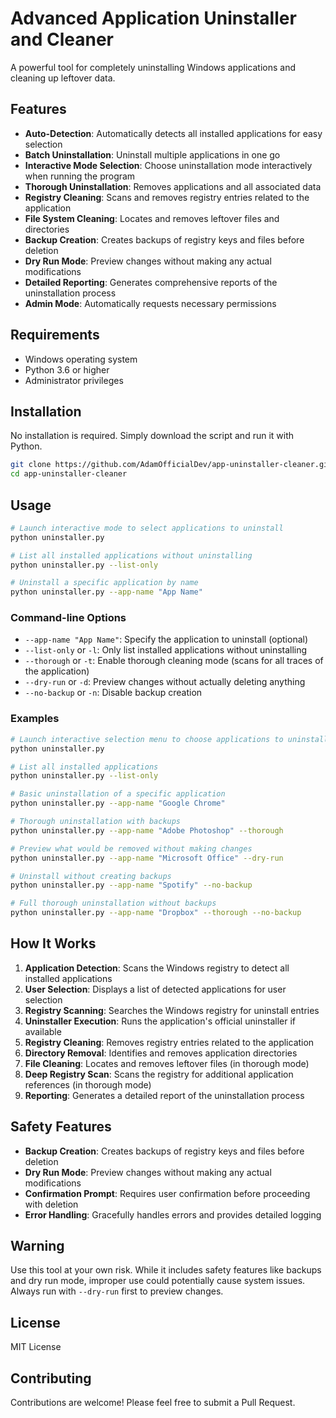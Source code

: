 # Advanced Application Uninstaller and Cleaner

A powerful tool for completely uninstalling Windows applications and cleaning up leftover data.

## Features

- **Auto-Detection**: Automatically detects all installed applications for easy selection
- **Batch Uninstallation**: Uninstall multiple applications in one go
- **Interactive Mode Selection**: Choose uninstallation mode interactively when running the program
- **Thorough Uninstallation**: Removes applications and all associated data
- **Registry Cleaning**: Scans and removes registry entries related to the application
- **File System Cleaning**: Locates and removes leftover files and directories
- **Backup Creation**: Creates backups of registry keys and files before deletion
- **Dry Run Mode**: Preview changes without making any actual modifications
- **Detailed Reporting**: Generates comprehensive reports of the uninstallation process
- **Admin Mode**: Automatically requests necessary permissions

## Requirements

- Windows operating system
- Python 3.6 or higher
- Administrator privileges

## Installation

No installation is required. Simply download the script and run it with Python.

```bash
git clone https://github.com/AdamOfficialDev/app-uninstaller-cleaner.git
cd app-uninstaller-cleaner
```

## Usage

```bash
# Launch interactive mode to select applications to uninstall
python uninstaller.py

# List all installed applications without uninstalling
python uninstaller.py --list-only

# Uninstall a specific application by name
python uninstaller.py --app-name "App Name"
```

### Command-line Options

- `--app-name "App Name"`: Specify the application to uninstall (optional)
- `--list-only` or `-l`: Only list installed applications without uninstalling
- `--thorough` or `-t`: Enable thorough cleaning mode (scans for all traces of the application)
- `--dry-run` or `-d`: Preview changes without actually deleting anything
- `--no-backup` or `-n`: Disable backup creation

### Examples

```bash
# Launch interactive selection menu to choose applications to uninstall
python uninstaller.py

# List all installed applications
python uninstaller.py --list-only

# Basic uninstallation of a specific application
python uninstaller.py --app-name "Google Chrome"

# Thorough uninstallation with backups
python uninstaller.py --app-name "Adobe Photoshop" --thorough

# Preview what would be removed without making changes
python uninstaller.py --app-name "Microsoft Office" --dry-run

# Uninstall without creating backups
python uninstaller.py --app-name "Spotify" --no-backup

# Full thorough uninstallation without backups
python uninstaller.py --app-name "Dropbox" --thorough --no-backup
```

## How It Works

1. **Application Detection**: Scans the Windows registry to detect all installed applications
2. **User Selection**: Displays a list of detected applications for user selection
3. **Registry Scanning**: Searches the Windows registry for uninstall entries
4. **Uninstaller Execution**: Runs the application's official uninstaller if available
5. **Registry Cleaning**: Removes registry entries related to the application
6. **Directory Removal**: Identifies and removes application directories
7. **File Cleaning**: Locates and removes leftover files (in thorough mode)
8. **Deep Registry Scan**: Scans the registry for additional application references (in thorough mode)
9. **Reporting**: Generates a detailed report of the uninstallation process

## Safety Features

- **Backup Creation**: Creates backups of registry keys and files before deletion
- **Dry Run Mode**: Preview changes without making any actual modifications
- **Confirmation Prompt**: Requires user confirmation before proceeding with deletion
- **Error Handling**: Gracefully handles errors and provides detailed logging

## Warning

Use this tool at your own risk. While it includes safety features like backups and dry run mode, improper use could potentially cause system issues. Always run with `--dry-run` first to preview changes.

## License

MIT License

## Contributing

Contributions are welcome! Please feel free to submit a Pull Request. 